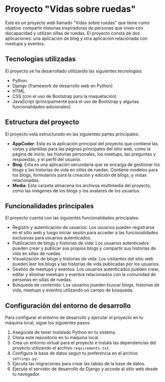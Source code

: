 ﻿# Proyecto "Vidas sobre ruedas"

Este es un proyecto web llamado "Vidas sobre ruedas" que tiene como objetivo compartir historias inspiradoras de personas que viven con discapacidad y utilizan sillas de ruedas. El proyecto consta de dos aplicaciones: una aplicación de blog y otra aplicación relacionada con meetups y eventos.

## Tecnologías utilizadas

El proyecto se ha desarrollado utilizando las siguientes tecnologías:

- Python
- Django (framework de desarrollo web en Python)
- HTML
- CSS (con el uso de Bootstrap para la maquetación)
- JavaScript (principalmente para el uso de Bootstrap y algunas funcionalidades adicionales)

## Estructura del proyecto

El proyecto está estructurado en las siguientes partes principales:

- **AppCoder**: Esta es la aplicación principal del proyecto que contiene las vistas y plantillas para las páginas principales del sitio web, como la página de inicio, las historias personales, los meetups, las preguntas y respuestas, y el perfil del usuario.
- **Blog**: Esta es una aplicación secundaria que se encarga de gestionar los blogs y las historias de vida en sillas de ruedas. Contiene modelos para los blogs, formularios para la creación y edición de blogs, y vistas relacionadas.
- **Media**: Esta carpeta almacena los archivos multimedia del proyecto, como las imágenes de los blogs y los avatares de los usuarios.

## Funcionalidades principales

El proyecto cuenta con las siguientes funcionalidades principales:

- Registro y autenticación de usuarios: Los usuarios pueden registrarse en el sitio web y luego iniciar sesión para acceder a las funcionalidades exclusivas para usuarios autenticados.
- Publicación de blogs y historias de vida: Los usuarios autenticados pueden crear y publicar sus propios blogs y compartir sus historias de vida en sillas de ruedas.
- Visualización de blogs y historias de vida: Los visitantes del sitio web pueden leer los blogs y las historias de vida publicadas por los usuarios.
- Gestión de meetups y eventos: Los usuarios autenticados pueden crear, editar y eliminar meetups y eventos relacionados con la comunidad de personas en sillas de ruedas.
- Búsqueda de contenido: Los usuarios pueden buscar blogs, historias de vida, meetups y eventos utilizando un campo de búsqueda.

## Configuración del entorno de desarrollo

Para configurar el entorno de desarrollo y ejecutar el proyecto en tu máquina local, sigue los siguientes pasos:

1. Asegúrate de tener instalado Python en tu sistema.
2. Clona este repositorio en tu máquina local.
3. Crea un entorno virtual para el proyecto e instala las dependencias del proyecto utilizando el archivo `requirements.txt`.
4. Configura la base de datos según tu preferencia en el archivo `settings.py`.
5. Ejecuta las migraciones para crear las tablas de la base de datos.
6. Ejecuta el servidor de desarrollo de Django y accede al sitio web desde tu navegador.